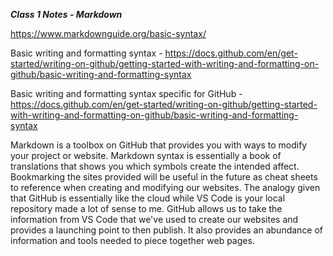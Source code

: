 ***Class 1 Notes - Markdown***

https://www.markdownguide.org/basic-syntax/

Basic writing and formatting syntax - https://docs.github.com/en/get-started/writing-on-github/getting-started-with-writing-and-formatting-on-github/basic-writing-and-formatting-syntax

Basic writing and formatting syntax specific for GitHub - https://docs.github.com/en/get-started/writing-on-github/getting-started-with-writing-and-formatting-on-github/basic-writing-and-formatting-syntax


Markdown is a toolbox on GitHub that provides you with ways to modify your project or website. Markdown syntax is essentially a book of translations that shows you which symbols create the intended affect.
Bookmarking the sites provided will be useful in the future as cheat sheets to reference when creating and modifying our websites.
The analogy given that GitHub is essentially like the cloud while VS Code is your local repository made a lot of sense to me. GitHub allows us to take the information from VS Code that we've used to create our websites and provides a launching point to then publish.
It also provides an abundance of information and tools needed to piece together web pages.
